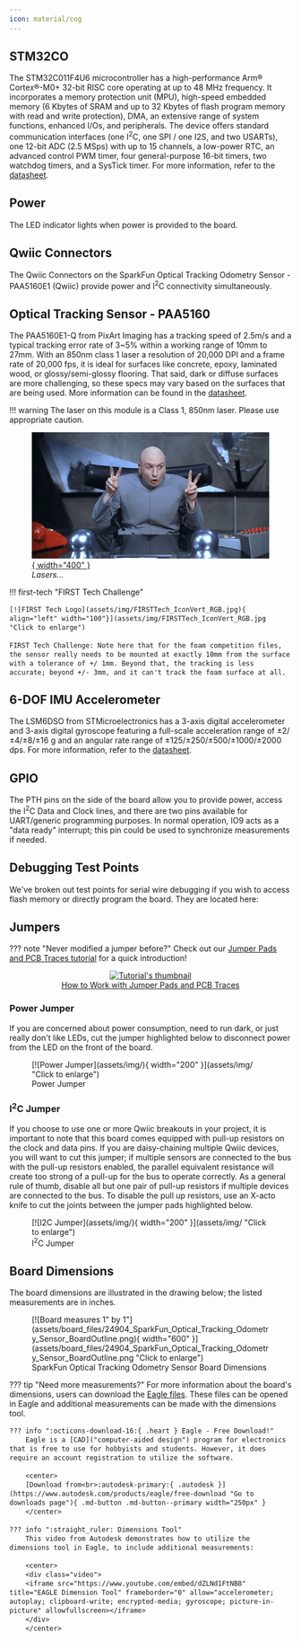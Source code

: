 ```yaml
---
icon: material/cog
---
```




## STM32CO

The STM32C011F4U6 microcontroller has a high-performance Arm® Cortex®-M0+ 32-bit RISC core operating at up to 48 MHz frequency. It incorporates a memory protection unit (MPU), high-speed embedded memory (6 Kbytes of SRAM and up to 32 Kbytes of flash program memory with read and write protection), DMA, an extensive range of system functions, enhanced I/Os, and peripherals. The device offers standard communication interfaces (one I<sup>2</sup>C, one SPI / one I2S, and two USARTs), one 12-bit ADC (2.5 MSps) with up to 15 channels, a low-power RTC, an advanced control PWM timer, four general-purpose 16-bit timers, two watchdog timers, and a SysTick timer. For more information, refer to the [datasheet](assets/documentation/stm32c011d6-3082107.pdf).

<!--
<figure markdown>
[![STM32 Processor](assets/img/){ width="200" }](assets/img/ "Click to enlarge")
<figcaption markdown>STM32 Processor</figcaption>
</figure>
-->

## Power

The LED indicator lights when power is provided to the board. 

<!--
<figure markdown>
[![Power LED(assets/img/){ width="200" }](assets/img/ "Click to enlarge")
<figcaption markdown>Power LED</figcaption>
</figure>
-->

## Qwiic Connectors

The Qwiic Connectors on the SparkFun Optical Tracking Odometry Sensor - PAA5160E1 (Qwiic) provide power and I<sup>2</sup>C connectivity simultaneously. <!--The default I<sup>2</sup>C address is . -->

<!--
<figure markdown>
[![Qwiic Connectors](assets/img/){ width="200" }](assets/img/ "Click to enlarge")
<figcaption markdown>Qwiic Connectors</figcaption>
</figure>
-->

## Optical Tracking Sensor - PAA5160

The PAA5160E1-Q from PixArt Imaging has a tracking speed of 2.5m/s and a typical tracking error rate of 3~5% within a working range of 10mm to 27mm. With an 850nm class 1 laser a resolution of 20,000 DPI and a frame rate of 20,000 fps, it is ideal for surfaces like concrete, epoxy, laminated wood, or glossy/semi-glossy flooring. That said, dark or diffuse surfaces are more challenging, so these specs may vary based on the surfaces that are being used. More information can be found in the [datasheet](assets/documentation/PAA5160_Datasheet_General.pdf).

!!! warning
	The laser on this module is a Class 1, 850nm laser. Please use appropriate caution. 
	<figure markdown>
	[![Dr. Evil using air quotes to say "freaking laser beams"](assets/img/laserbeams.gif){ width="400" }](assets/img/laserbeams.gif "Click to enlarge")
	<figcaption markdown>*Lasers...*</figcaption>
	</figure>

<!--
<figure markdown>
[![Optical Tracking Sensor - PAA5160](assets/img/){ width="200" }](assets/img/ "Click to enlarge")
<figcaption markdown>Optical Tracking Sensor - PAA5160</figcaption>
</figure>
-->

!!! first-tech "FIRST Tech Challenge"

	[![FIRST Tech Logo](assets/img/FIRSTTech_IconVert_RGB.jpg){ align="left" width="100"}](assets/img/FIRSTTech_IconVert_RGB.jpg "Click to enlarge")

	FIRST Tech Challenge: Note here that for the foam competition files, the sensor really needs to be mounted at exactly 10mm from the surface with a tolerance of +/ 1mm. Beyond that, the tracking is less accurate; beyond +/- 3mm, and it can't track the foam surface at all.




## 6-DOF IMU Accelerometer

The LSM6DSO from STMicroelectronics has a 3-axis digital accelerometer and 3-axis digital gyroscope featuring a full-scale acceleration range of ±2/±4/±8/±16 g and an angular rate range of ±125/±250/±500/±1000/±2000 dps. For more information, refer to the [datasheet](assets/documentation/lsm6dso.pdf). 

<!--
<figure markdown>
[![LSM6DSO 6-DOF IMU Accelerometer](assets/img/){ width="200" }](assets/img/ "Click to enlarge")
<figcaption markdown>LSM6DSO 6-DOF IMU Accelerometer</figcaption>
</figure>
-->

## GPIO

The PTH pins on the side of the board allow you to provide power, access the I<sup>2</sup>C Data and Clock lines, and there are two pins available for UART/generic programming purposes. In normal operation, IO9 acts as a "data ready" interrupt; this pin could be used to synchronize measurements if needed. 

<!--
<figure markdown>
[![GPIO pins are highlighted](assets/img/){ width="200" }](assets/img/ "Click to enlarge")
<figcaption markdown>LSM6DSO 6-DOF IMU Accelerometer</figcaption>
</figure>
-->


## Debugging Test Points

We've broken out test points for serial wire debugging if you wish to access flash memory or directly program the board. They are located here: 

<!--
<figure markdown>
[![Debugging Test Points](assets/img/){ width="200" }](assets/img/ "Click to enlarge")
<figcaption markdown>Debugging Test Points</figcaption>
</figure>
-->


## Jumpers

??? note "Never modified a jumper before?"
	Check out our <a href="https://learn.sparkfun.com/tutorials/664">Jumper Pads and PCB Traces tutorial</a> for a quick introduction!
	<p align="center">
		<a href="https://learn.sparkfun.com/tutorials/664">
		<img src="https://cdn.sparkfun.com/c/264-148/assets/learn_tutorials/6/6/4/PCB_TraceCutLumenati.jpg" alt="Tutorial's thumbnail"><br>
        How to Work with Jumper Pads and PCB Traces</a>
	</p>

### Power Jumper

If you are concerned about power consumption, need to run dark, or just really don't like LEDs, cut the jumper highlighted below to disconnect power from the LED on the front of the board. 

<figure markdown>
[![Power Jumper](assets/img/){ width="200" }](assets/img/ "Click to enlarge")
<figcaption markdown>Power Jumper</figcaption>
</figure>


### I<sup>2</sup>C Jumper

If you choose to use one or more Qwiic breakouts in your project, it is important to note that this board comes equipped with pull-up resistors on the clock and data pins. If you are daisy-chaining multiple Qwiic devices, you will want to cut this jumper; if multiple sensors are connected to the bus with the pull-up resistors enabled, the parallel equivalent resistance will create too strong of a pull-up for the bus to operate correctly. As a general rule of thumb, disable all but one pair of pull-up resistors if multiple devices are connected to the bus. To disable the pull up resistors, use an X-acto knife to cut the joints between the jumper pads highlighted below.

<figure markdown>
[![I2C Jumper](assets/img/){ width="200" }](assets/img/ "Click to enlarge")
<figcaption markdown>I<sup>2</sup>C Jumper</figcaption>
</figure>

## Board Dimensions

The board dimensions are illustrated in the drawing below; the listed measurements are in inches.

<figure markdown>
[![Board measures 1" by 1"](assets/board_files/24904_SparkFun_Optical_Tracking_Odometry_Sensor_BoardOutline.png){ width="600" }](assets/board_files/24904_SparkFun_Optical_Tracking_Odometry_Sensor_BoardOutline.png "Click to enlarge")
<figcaption markdown>SparkFun Optical Tracking Odometry Sensor Board Dimensions</figcaption>
</figure>

??? tip "Need more measurements?"
	For more information about the board's dimensions, users can download the [Eagle files](assets/board_files/24904_SparkFun_Optical_Tracking_Odometry_Sensor_EagleFiles.zip). These files can be opened in Eagle and additional measurements can be made with the dimensions tool.

	??? info ":octicons-download-16:{ .heart } Eagle - Free Download!"
		Eagle is a [CAD]("computer-aided design") program for electronics that is free to use for hobbyists and students. However, it does require an account registration to utilize the software.

		<center>
		[Download from<br>:autodesk-primary:{ .autodesk }](https://www.autodesk.com/products/eagle/free-download "Go to downloads page"){ .md-button .md-button--primary width="250px" }
		</center>
	
	??? info ":straight_ruler: Dimensions Tool"
		This video from Autodesk demonstrates how to utilize the dimensions tool in Eagle, to include additional measurements:

		<center>
		<div class="video">
		<iframe src="https://www.youtube.com/embed/dZLNd1FtNB8" title="EAGLE Dimension Tool" frameborder="0" allow="accelerometer; autoplay; clipboard-write; encrypted-media; gyroscope; picture-in-picture" allowfullscreen></iframe>
		</div>
		</center>



